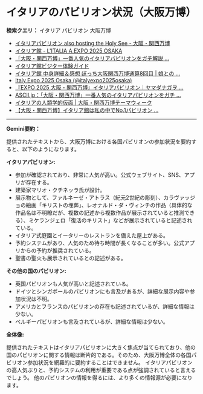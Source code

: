 # イタリアのパビリオン状況（大阪万博）

**検索クエリ：** イタリア パビリオン 大阪万博

- [イタリアパビリオン also hosting the Holy See - 大阪・関西万博](https://www.expo2025.or.jp/official-participant/italy/)
- [イタリア館 - L'ITALIA A EXPO 2025 OSAKA](https://www.italyexpo2025osaka.it/ja/itariaguan)
- [「大阪・関西万博」一番人気のイタリアパビリオンをガチ解説 ...](https://lovewalker.jp/elem/000/004/268/4268276/)
- [イタリア館ビジター体験ガイド](https://www.italyexpo2025osaka.it/ja)
- [イタリア館 中身詳細＆感想 ぼっち大阪関西万博通算8回目 | 娘との ...](https://ameblo.jp/wakochi0316/entry-12905719318.html)
- [Italy Expo 2025 Osaka (@italyexpo2025osaka)](https://www.instagram.com/italyexpo2025osaka/?hl=ja)
- [『EXPO 2025 大阪・関西万博』イタリアパビリオン｜ヤマダナガヲ ...](https://note.com/yamada_tourist/n/n8e18f9e7de68)
- [ASCII.jp：「大阪・関西万博」一番人気のイタリアパビリオンをガチ ...](https://ascii.jp/elem/000/004/268/4268276/)
- [イタリアの人類学的仮面 | 大阪・関西万博テーマウィーク](https://theme-weeks.expo2025.or.jp/program/detail/6814be357866f.html)
- [【大阪・関西万博】イタリア館は私の中でNo.1パビリオン ...](https://yukonosuke.com/entry/osaka_banpaku_italy)


---

**Gemini要約：**

提供されたテキストから、大阪万博における各国パビリオンの参加状況を要約すると、以下のようになります。

**イタリアパビリオン:**

* 参加が確認されており、非常に人気が高い。公式ウェブサイト、SNS、アプリが存在する。
* 建築家マリオ・クチネッラ氏が設計。
* 展示物として、ファルネーゼ・アトラス（紀元2世紀の彫刻）、カラヴァッジョの絵画「キリストの埋葬」、レオナルド・ダ・ヴィンチの作品（具体的な作品名は不明瞭だが、複数の記述から複数作品が展示されていると推測できる）、ミケランジェロ「復活のキリスト」などが展示されていると記述されている。
* イタリア式庭園とイータリーのレストランを備えた屋上がある。
* 予約システムがあり、人気のため待ち時間が長くなることが多い。公式アプリからの予約が推奨されている。
* 聖書の聖火も展示されているとの記述がある。


**その他の国のパビリオン:**

* 英国パビリオンも人気が高いと記述されている。
* ドイツとシンガポールのパビリオンにも言及があるが、詳細な展示内容や参加状況は不明。
* アメリカとフランスのパビリオンの存在も記述されているが、詳細な情報は少ない。
* ベルギーパビリオンも言及されているが、詳細な情報は少ない。


**全体像:**

提供されたテキストはイタリアパビリオンに大きく焦点が当てられており、他の国のパビリオンに関する情報は断片的である。そのため、大阪万博全体の各国パビリオン参加状況を網羅的に要約することはできません。  イタリアパビリオンの高人気ぶりと、予約システムの利用が重要である点が強調されていると言えるでしょう。  他のパビリオンの情報を得るには、より多くの情報源が必要になります。

